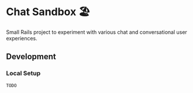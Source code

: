 # Chat Sandbox 🏖

Small Rails project to experiment with various chat and conversational user experiences.

## Development

### Local Setup

`TODO`
